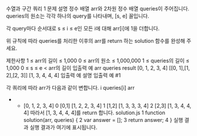수열과 구간 쿼리 1
 문제 설명
정수 배열 arr와 2차원 정수 배열 queries이 주어집니다. queries의 원소는 각각 하나의 query를 나타내며, [s, e] 꼴입니다.

각 query마다 순서대로 s ≤ i ≤ e인 모든 i에 대해 arr[i]에 1을 더합니다.

위 규칙에 따라 queries를 처리한 이후의 arr를 return 하는 solution 함수를 완성해 주세요.

제한사항
1 ≤ arr의 길이 ≤ 1,000
0 ≤ arr의 원소 ≤ 1,000,000
1 ≤ queries의 길이 ≤ 1,000
0 ≤ s ≤ e < arr의 길이
입출력 예
arr	queries	result
[0, 1, 2, 3, 4]	[[0, 1],[1, 2],[2, 3]]	[1, 3, 4, 4, 4]
입출력 예 설명
입출력 예 #1

각 쿼리에 따라 arr가 다음과 같이 변합니다.
i	queries[i]	arr
-	-	[0, 1, 2, 3, 4]
0	[0,1]	[1, 2, 2, 3, 4]
1	[1,2]	[1, 3, 3, 3, 4]
2	[2,3]	[1, 3, 4, 4, 4]
따라서 [1, 3, 4, 4, 4]를 return 합니다.
solution.js
1
function solution(arr, queries) {
2
    var answer = [];
3
    return answer;
4
}
실행 결과
실행 결과가 여기에 표시됩니다.